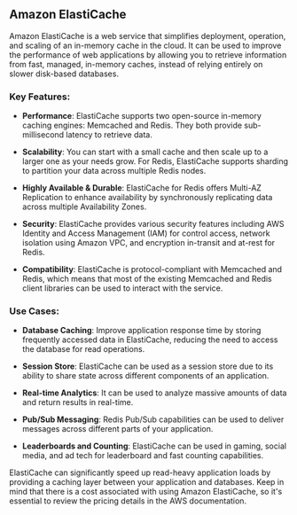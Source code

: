 ## Amazon ElastiCache

Amazon ElastiCache is a web service that simplifies deployment, operation, and scaling of an in-memory cache in the cloud. It can be used to improve the performance of web applications by allowing you to retrieve information from fast, managed, in-memory caches, instead of relying entirely on slower disk-based databases.

### Key Features:

- **Performance**: ElastiCache supports two open-source in-memory caching engines: Memcached and Redis. They both provide sub-millisecond latency to retrieve data.

- **Scalability**: You can start with a small cache and then scale up to a larger one as your needs grow. For Redis, ElastiCache supports sharding to partition your data across multiple Redis nodes.

- **Highly Available & Durable**: ElastiCache for Redis offers Multi-AZ Replication to enhance availability by synchronously replicating data across multiple Availability Zones.

- **Security**: ElastiCache provides various security features including AWS Identity and Access Management (IAM) for control access, network isolation using Amazon VPC, and encryption in-transit and at-rest for Redis.

- **Compatibility**: ElastiCache is protocol-compliant with Memcached and Redis, which means that most of the existing Memcached and Redis client libraries can be used to interact with the service.

### Use Cases:

- **Database Caching**: Improve application response time by storing frequently accessed data in ElastiCache, reducing the need to access the database for read operations.

- **Session Store**: ElastiCache can be used as a session store due to its ability to share state across different components of an application.

- **Real-time Analytics**: It can be used to analyze massive amounts of data and return results in real-time.

- **Pub/Sub Messaging**: Redis Pub/Sub capabilities can be used to deliver messages across different parts of your application.

- **Leaderboards and Counting**: ElastiCache can be used in gaming, social media, and ad tech for leaderboard and fast counting capabilities.

ElastiCache can significantly speed up read-heavy application loads by providing a caching layer between your application and databases. Keep in mind that there is a cost associated with using Amazon ElastiCache, so it's essential to review the pricing details in the AWS documentation.